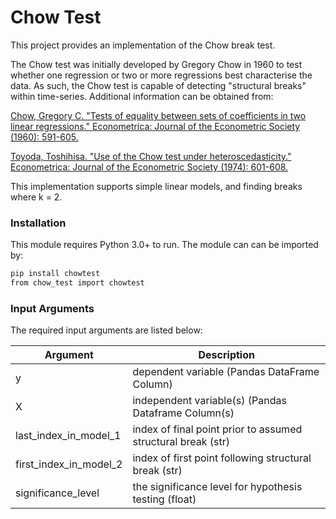 # Chow Test

This project provides an implementation of the Chow break test.

The Chow test was initially developed by Gregory Chow in 1960 to test whether one regression or two or more regressions best characterise the data. As such, the Chow test is capable of detecting "structural breaks" within time-series. Additional information can be obtained from:

[Chow, Gregory C. "Tests of equality between sets of coefficients in two linear regressions." Econometrica: Journal of the Econometric Society (1960): 591-605.][abc]

[Toyoda, Toshihisa. "Use of the Chow test under heteroscedasticity." Econometrica: Journal of the Econometric Society (1974): 601-608.][def]

This implementation supports simple linear models, and finding breaks where k = 2.

### Installation

This module requires Python 3.0+ to run. The module can can be imported by:
```sh
pip install chowtest
from chow_test import chowtest
```

### Input Arguments

The required input arguments are listed below:

| Argument | Description |
| ------ | ------ |
| y | dependent variable (Pandas DataFrame Column) |
| X | independent variable(s) (Pandas Dataframe Column(s) |
| last_index_in_model_1 | index of final point prior to assumed structural break (str) |
| first_index_in_model_2 | index of first point following structural break (str) |
| significance_level | the significance level for hypothesis testing (float)  |


   [abc]: <https://www.jstor.org/stable/1910133?casa_token=5boKBERpursAAAAA%3ABCYkFnXnHBbM0c4thWh5rySthktrt5nLlWE1nwjKbHlwmpH5fTdQoAMzgv82adNdzRzoZBe01scMcO_lDf-mjemPUsRtOmbhXkCsuoc4tUXyWrlJi59Z3Q&seq=1#metadata_info_tab_contents>
   [def]: <https://www.jstor.org/stable/1911796?casa_token=4WNFjhaMRG8AAAAA%3AKzirHep7m9iaXUTF-q90Z-ZyHVHeolvk_cNUlOuZw2bQF4z4UmAvgvejjPlC9woHSTdzBx5PVFSHP1aFhbnvWve1aMPYGO90MkbUTAgQBk-wo6HzVLjLIw&seq=1#metadata_info_tab_contents>



